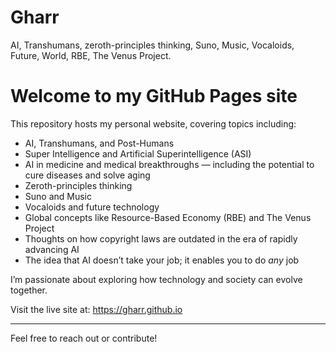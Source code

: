 # Gharr
AI, Transhumans, zeroth-principles thinking, Suno, Music, Vocaloids, Future, World, RBE, The Venus Project.
# Welcome to my GitHub Pages site

This repository hosts my personal website, covering topics including:

- AI, Transhumans, and Post-Humans  
- Super Intelligence and Artificial Superintelligence (ASI)  
- AI in medicine and medical breakthroughs — including the potential to cure diseases and solve aging  
- Zeroth-principles thinking  
- Suno and Music  
- Vocaloids and future technology  
- Global concepts like Resource-Based Economy (RBE) and The Venus Project  
- Thoughts on how copyright laws are outdated in the era of rapidly advancing AI  
- The idea that AI doesn’t take your job; it enables you to do *any* job  

I’m passionate about exploring how technology and society can evolve together.

Visit the live site at: https://gharr.github.io

---

Feel free to reach out or contribute!
